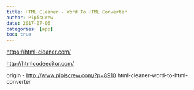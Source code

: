 ```yaml
---
title: HTML Cleaner - Word To HTML Converter
author: PipisCrew
date: 2017-07-06
categories: [app]
toc: true
---
```


https://html-cleaner.com/

http://htmlcodeeditor.com/

origin - http://www.pipiscrew.com/?p=8910 html-cleaner-word-to-html-converter
